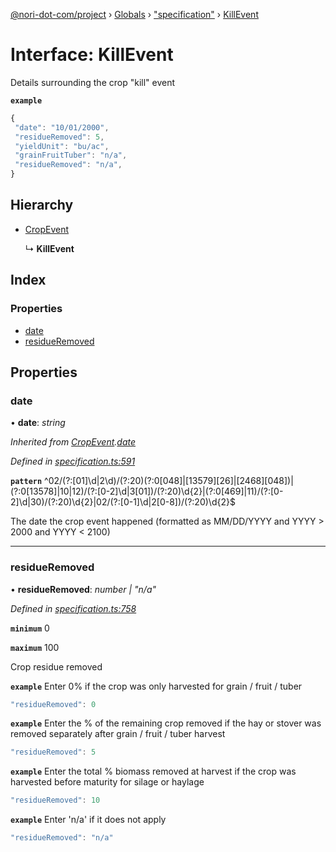 [@nori-dot-com/project](../README.md) › [Globals](../globals.md) › ["specification"](../modules/_specification_.md) › [KillEvent](_specification_.killevent.md)

# Interface: KillEvent

Details surrounding the crop "kill" event

**`example`** 

```js
{
 "date": "10/01/2000",
 "residueRemoved": 5,
 "yieldUnit": "bu/ac",
 "grainFruitTuber": "n/a",
 "residueRemoved": "n/a",
}
```

## Hierarchy

* [CropEvent](_specification_.cropevent.md)

  ↳ **KillEvent**

## Index

### Properties

* [date](_specification_.killevent.md#date)
* [residueRemoved](_specification_.killevent.md#residueremoved)

## Properties

###  date

• **date**: *string*

*Inherited from [CropEvent](_specification_.cropevent.md).[date](_specification_.cropevent.md#date)*

*Defined in [specification.ts:591](https://github.com/nori-dot-eco/nori-dot-com/blob/1de928d/packages/project/src/specification.ts#L591)*

**`pattern`** ^02\/(?:[01]\d|2\d)\/(?:20)(?:0[048]|[13579][26]|[2468][048])|(?:0[13578]|10|12)\/(?:[0-2]\d|3[01])\/(?:20)\d{2}|(?:0[469]|11)\/(?:[0-2]\d|30)\/(?:20)\d{2}|02\/(?:[0-1]\d|2[0-8])\/(?:20)\d{2}$

The date the crop event happened (formatted as MM/DD/YYYY and YYYY > 2000 and YYYY < 2100)

___

###  residueRemoved

• **residueRemoved**: *number | "n/a"*

*Defined in [specification.ts:758](https://github.com/nori-dot-eco/nori-dot-com/blob/1de928d/packages/project/src/specification.ts#L758)*

**`minimum`** 0

**`maximum`** 100

Crop residue removed

**`example`** <caption>Enter 0% if the crop was only harvested for grain / fruit / tuber</caption>

```js
"residueRemoved": 0
```

**`example`** <caption>Enter the % of the remaining crop removed if the hay or stover was removed separately after grain / fruit / tuber harvest</caption>

```js
"residueRemoved": 5
```

**`example`** <caption>Enter the total % biomass removed at harvest if the crop was harvested before maturity for silage or haylage</caption>

```js
"residueRemoved": 10
```

**`example`** <caption>Enter 'n/a' if it does not apply</caption>

```js
"residueRemoved": "n/a"
```
